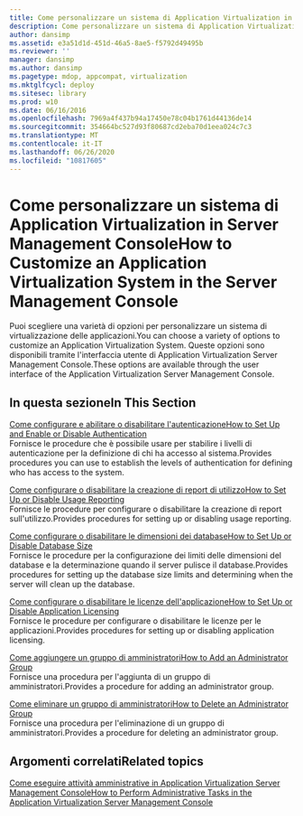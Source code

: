 ```yaml
---
title: Come personalizzare un sistema di Application Virtualization in Server Management Console
description: Come personalizzare un sistema di Application Virtualization in Server Management Console
author: dansimp
ms.assetid: e3a51d1d-451d-46a5-8ae5-f5792d49495b
ms.reviewer: ''
manager: dansimp
ms.author: dansimp
ms.pagetype: mdop, appcompat, virtualization
ms.mktglfcycl: deploy
ms.sitesec: library
ms.prod: w10
ms.date: 06/16/2016
ms.openlocfilehash: 7969a4f437b94a17450e78c04b1761d44136de14
ms.sourcegitcommit: 354664bc527d93f80687cd2eba70d1eea024c7c3
ms.translationtype: MT
ms.contentlocale: it-IT
ms.lasthandoff: 06/26/2020
ms.locfileid: "10817605"
---
```

# <span data-ttu-id="077b0-103">Come personalizzare un sistema di Application Virtualization in Server Management Console</span><span class="sxs-lookup"><span data-stu-id="077b0-103">How to Customize an Application Virtualization System in the Server Management Console</span></span>


<span data-ttu-id="077b0-104">Puoi scegliere una varietà di opzioni per personalizzare un sistema di virtualizzazione delle applicazioni.</span><span class="sxs-lookup"><span data-stu-id="077b0-104">You can choose a variety of options to customize an Application Virtualization System.</span></span> <span data-ttu-id="077b0-105">Queste opzioni sono disponibili tramite l'interfaccia utente di Application Virtualization Server Management Console.</span><span class="sxs-lookup"><span data-stu-id="077b0-105">These options are available through the user interface of the Application Virtualization Server Management Console.</span></span>

## <span data-ttu-id="077b0-106">In questa sezione</span><span class="sxs-lookup"><span data-stu-id="077b0-106">In This Section</span></span>


<a href="" id="how-to-set-up-and-enable-or-disable-authentication"></a>[<span data-ttu-id="077b0-107">Come configurare e abilitare o disabilitare l'autenticazione</span><span class="sxs-lookup"><span data-stu-id="077b0-107">How to Set Up and Enable or Disable Authentication</span></span>](how-to-set-up-and-enable-or-disable-authentication.md)  
<span data-ttu-id="077b0-108">Fornisce le procedure che è possibile usare per stabilire i livelli di autenticazione per la definizione di chi ha accesso al sistema.</span><span class="sxs-lookup"><span data-stu-id="077b0-108">Provides procedures you can use to establish the levels of authentication for defining who has access to the system.</span></span>

<a href="" id="how-to-set-up-or-disable-usage-reporting"></a>[<span data-ttu-id="077b0-109">Come configurare o disabilitare la creazione di report di utilizzo</span><span class="sxs-lookup"><span data-stu-id="077b0-109">How to Set Up or Disable Usage Reporting</span></span>](how-to-set-up-or-disable-usage-reporting.md)  
<span data-ttu-id="077b0-110">Fornisce le procedure per configurare o disabilitare la creazione di report sull'utilizzo.</span><span class="sxs-lookup"><span data-stu-id="077b0-110">Provides procedures for setting up or disabling usage reporting.</span></span>

<a href="" id="how-to-set-up-or-disable-database-size"></a>[<span data-ttu-id="077b0-111">Come configurare o disabilitare le dimensioni dei database</span><span class="sxs-lookup"><span data-stu-id="077b0-111">How to Set Up or Disable Database Size</span></span>](how-to-set-up-or-disable-database-size.md)  
<span data-ttu-id="077b0-112">Fornisce le procedure per la configurazione dei limiti delle dimensioni del database e la determinazione quando il server pulisce il database.</span><span class="sxs-lookup"><span data-stu-id="077b0-112">Provides procedures for setting up the database size limits and determining when the server will clean up the database.</span></span>

<a href="" id="how-to-set-up-or-disable-application-licensing"></a>[<span data-ttu-id="077b0-113">Come configurare o disabilitare le licenze dell'applicazione</span><span class="sxs-lookup"><span data-stu-id="077b0-113">How to Set Up or Disable Application Licensing</span></span>](how-to-set-up-or-disable-application-licensing.md)  
<span data-ttu-id="077b0-114">Fornisce le procedure per configurare o disabilitare le licenze per le applicazioni.</span><span class="sxs-lookup"><span data-stu-id="077b0-114">Provides procedures for setting up or disabling application licensing.</span></span>

<a href="" id="how-to-add-an-administrator-group"></a>[<span data-ttu-id="077b0-115">Come aggiungere un gruppo di amministratori</span><span class="sxs-lookup"><span data-stu-id="077b0-115">How to Add an Administrator Group</span></span>](how-to-add-an-administrator-group.md)  
<span data-ttu-id="077b0-116">Fornisce una procedura per l'aggiunta di un gruppo di amministratori.</span><span class="sxs-lookup"><span data-stu-id="077b0-116">Provides a procedure for adding an administrator group.</span></span>

<a href="" id="how-to-delete-an-administrator-group"></a>[<span data-ttu-id="077b0-117">Come eliminare un gruppo di amministratori</span><span class="sxs-lookup"><span data-stu-id="077b0-117">How to Delete an Administrator Group</span></span>](how-to-delete-an-administrator-group.md)  
<span data-ttu-id="077b0-118">Fornisce una procedura per l'eliminazione di un gruppo di amministratori.</span><span class="sxs-lookup"><span data-stu-id="077b0-118">Provides a procedure for deleting an administrator group.</span></span>

## <span data-ttu-id="077b0-119">Argomenti correlati</span><span class="sxs-lookup"><span data-stu-id="077b0-119">Related topics</span></span>


[<span data-ttu-id="077b0-120">Come eseguire attività amministrative in Application Virtualization Server Management Console</span><span class="sxs-lookup"><span data-stu-id="077b0-120">How to Perform Administrative Tasks in the Application Virtualization Server Management Console</span></span>](how-to-perform-administrative-tasks-in-the-application-virtualization-server-management-console.md)

 

 





